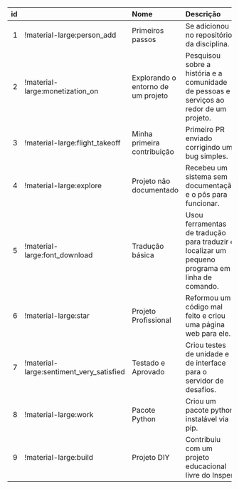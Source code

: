 |   id |                                          | Nome                               | Descrição                                                                                       |   XP |
|-----:|:-----------------------------------------|:-----------------------------------|:------------------------------------------------------------------------------------------------|-----:|
|    1 | !material-large:person_add               | Primeiros passos                   | Se adicionou no repositório da disciplina.                                                      |    2 |
|    2 | !material-large:monetization_on          | Explorando o entorno de um projeto | Pesquisou sobre a história e a comunidade de pessoas e serviços ao redor de um projeto.         |    3 |
|    3 | !material-large:flight_takeoff           | Minha primeira contribuição        | Primeiro PR enviado corrigindo um bug simples.                                                  |    5 |
|    4 | !material-large:explore                  | Projeto não documentado            | Recebeu um sistema sem documentação e o pôs para funcionar.                                     |    2 |
|    5 | !material-large:font_download            | Tradução básica                    | Usou ferramentas de tradução para traduzir e localizar um pequeno programa em linha de comando. |    2 |
|    6 | !material-large:star                     | Projeto Profissional               | Reformou um código mal feito e criou uma página web para ele.                                   |    5 |
|    7 | !material-large:sentiment_very_satisfied | Testado e Aprovado                 | Criou testes de unidade e de interface para o servidor de desafios.                             |    5 |
|    8 | !material-large:work                     | Pacote Python                      | Criou um pacote python instalável via pip.                                                      |    3 |
|    9 | !material-large:build                    | Projeto DIY                        | Contribuiu com um projeto educacional livre do Insper                                           |    5 |